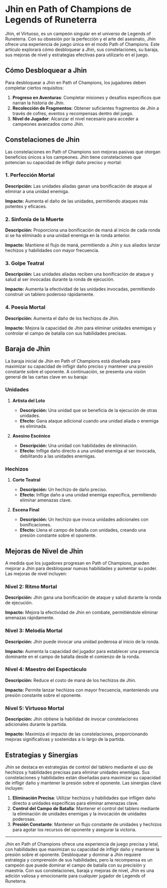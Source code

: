 # Jhin en Path of Champions de Legends of Runeterra

Jhin, el Virtuoso, es un campeón singular en el universo de Legends of Runeterra. Con su obsesión por la perfección y el arte del asesinato, Jhin ofrece una experiencia de juego única en el modo Path of Champions. Este artículo explorará cómo desbloquear a Jhin, sus constelaciones, su baraja, sus mejoras de nivel y estrategias efectivas para utilizarlo en el juego.

## Cómo Desbloquear a Jhin

Para desbloquear a Jhin en Path of Champions, los jugadores deben completar ciertos requisitos:

1. **Progreso en Aventuras**: Completar misiones y desafíos específicos que narran la historia de Jhin.
2. **Recolección de Fragmentos**: Obtener suficientes fragmentos de Jhin a través de cofres, eventos y recompensas dentro del juego.
3. **Nivel de Jugador**: Alcanzar el nivel necesario para acceder a campeones avanzados como Jhin.

## Constelaciones de Jhin

Las constelaciones en Path of Champions son mejoras pasivas que otorgan beneficios únicos a los campeones. Jhin tiene constelaciones que potencian su capacidad de infligir daño preciso y mortal:

### 1. Perfección Mortal

**Descripción:** Las unidades aliadas ganan una bonificación de ataque al eliminar a una unidad enemiga.

**Impacto:** Aumenta el daño de las unidades, permitiendo ataques más potentes y eficaces.

### 2. Sinfonía de la Muerte

**Descripción:** Proporciona una bonificación de maná al inicio de cada ronda si se ha eliminado a una unidad enemiga en la ronda anterior.

**Impacto:** Mantiene el flujo de maná, permitiendo a Jhin y sus aliados lanzar hechizos y habilidades con mayor frecuencia.

### 3. Golpe Teatral

**Descripción:** Las unidades aliadas reciben una bonificación de ataque y salud al ser invocadas durante la ronda de ejecución.

**Impacto:** Aumenta la efectividad de las unidades invocadas, permitiendo construir un tablero poderoso rápidamente.

### 4. Poesía Mortal

**Descripción:** Aumenta el daño de los hechizos de Jhin.

**Impacto:** Mejora la capacidad de Jhin para eliminar unidades enemigas y controlar el campo de batalla con sus habilidades precisas.

## Baraja de Jhin

La baraja inicial de Jhin en Path of Champions está diseñada para maximizar su capacidad de infligir daño preciso y mantener una presión constante sobre el oponente. A continuación, se presenta una visión general de las cartas clave en su baraja:

### Unidades

1. **Artista del Loto**
   - **Descripción:** Una unidad que se beneficia de la ejecución de otras unidades.
   - **Efecto:** Gana ataque adicional cuando una unidad aliada o enemiga es eliminada.

2. **Asesino Escénico**
   - **Descripción:** Una unidad con habilidades de eliminación.
   - **Efecto:** Inflige daño directo a una unidad enemiga al ser invocada, debilitando a las unidades enemigas.

### Hechizos

1. **Corte Teatral**
   - **Descripción:** Un hechizo de daño preciso.
   - **Efecto:** Inflige daño a una unidad enemiga específica, permitiendo eliminar amenazas clave.

2. **Escena Final**
   - **Descripción:** Un hechizo que invoca unidades adicionales con bonificaciones.
   - **Efecto:** Llena el campo de batalla con unidades, creando una presión constante sobre el oponente.

## Mejoras de Nivel de Jhin

A medida que los jugadores progresan en Path of Champions, pueden mejorar a Jhin para desbloquear nuevas habilidades y aumentar su poder. Las mejoras de nivel incluyen:

### Nivel 2: Ritmo Mortal

**Descripción:** Jhin gana una bonificación de ataque y salud durante la ronda de ejecución.

**Impacto:** Mejora la efectividad de Jhin en combate, permitiéndole eliminar amenazas rápidamente.

### Nivel 3: Melodía Mortal

**Descripción:** Jhin puede invocar una unidad poderosa al inicio de la ronda.

**Impacto:** Aumenta la capacidad del jugador para establecer una presencia dominante en el campo de batalla desde el comienzo de la ronda.

### Nivel 4: Maestro del Espectáculo

**Descripción:** Reduce el costo de maná de los hechizos de Jhin.

**Impacto:** Permite lanzar hechizos con mayor frecuencia, manteniendo una presión constante sobre el oponente.

### Nivel 5: Virtuoso Mortal

**Descripción:** Jhin obtiene la habilidad de invocar constelaciones adicionales durante la partida.

**Impacto:** Maximiza el impacto de las constelaciones, proporcionando mejoras significativas y sostenidas a lo largo de la partida.

## Estrategias y Sinergias

Jhin se destaca en estrategias de control del tablero mediante el uso de hechizos y habilidades precisas para eliminar unidades enemigas. Sus constelaciones y habilidades están diseñadas para maximizar su capacidad de infligir daño y mantener la presión sobre el oponente. Las sinergias clave incluyen:

1. **Eliminación Precisa**: Utilizar hechizos y habilidades que infligen daño directo a unidades específicas para eliminar amenazas clave.
2. **Control del Campo de Batalla**: Mantener el control del tablero mediante la eliminación de unidades enemigas y la invocación de unidades poderosas.
3. **Presión Constante**: Mantener un flujo constante de unidades y hechizos para agotar los recursos del oponente y asegurar la victoria.

---
Jhin en Path of Champions ofrece una experiencia de juego precisa y letal, con habilidades que maximizan su capacidad de infligir daño y mantener la presión sobre el oponente. Desbloquear y dominar a Jhin requiere estrategia y comprensión de sus habilidades, pero la recompensa es un campeón que puede dominar el campo de batalla con su precisión y maestría. Con sus constelaciones, baraja y mejoras de nivel, Jhin es una adición valiosa y emocionante para cualquier jugador de Legends of Runeterra.